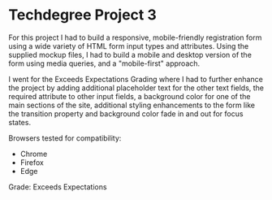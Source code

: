# Techdegree Project 3

For this project I had to build a responsive, mobile-friendly registration form using a wide variety of HTML form input types and attributes. Using the supplied mockup files, I had to build a mobile and desktop version of the form using media queries, and a "mobile-first" approach.

I went for the Exceeds Expectations Grading where I had to further enhance the project by adding additional placeholder text for the other text fields, the required attribute to other input fields, a background color for one of the main sections of the site, additional styling enhancements to the form like the transition property and background color fade in and out for focus states.

Browsers tested for compatibility:
- Chrome
- Firefox
- Edge

Grade: Exceeds Expectations
